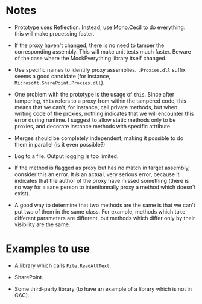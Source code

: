 # Notes

 - Prototype uses Reflection. Instead, use Mono.Cecil to do everything: this will make processing faster.

 - If the proxy haven't changed, there is no need to tamper the corresponding assembly. This will make unit tests much faster. Beware of the case where the MockEverything library itself changed.

 - Use specific names to identify proxy assemblies. `.Proxies.dll` suffix seems a good candidate (for instance, `Microsoft.SharePoint.Proxies.dll`).

 - One problem with the prototype is the usage of `this`. Since after tampering, `this` refers to a proxy from within the tampered code, this means that we can't, for instance, call private methods, but when writing code of the proxies, nothing indicates that we will encounter this error during runtime. I suggest to allow static methods only to be proxies, and decorate instance methods with specific attribute.

 - Merges should be completely independent, making it possible to do them in parallel (is it even possible?)

 - Log to a file. Output logging is too limited.

 - If the method is flagged as proxy but has no match in target assembly, consider this an error. It *is* an actual, very serious error, because it indicates that the author of the proxy have missed something (there is no way for a sane person to intentionnally proxy a method which doesn't exist).

 - A good way to determine that two methods are the same is that we can't put two of them in the same class. For example, methods which take different parameters are different, but methods which differ only by their visibility are the same.

 # Examples to use

 - A library which calls `File.ReadAllText`.

 - SharePoint.

 - Some third-party library (to have an example of a library which is not in GAC).
